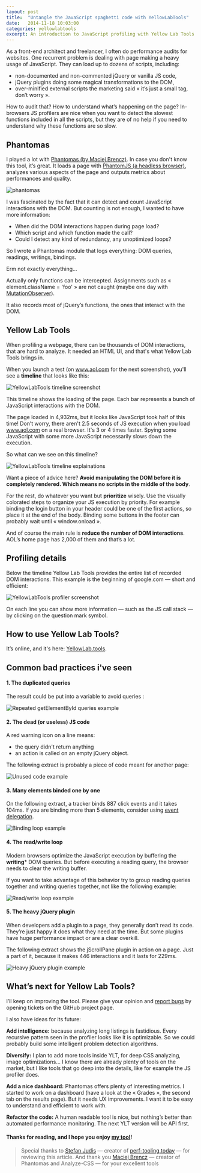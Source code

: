```yaml
---
layout: post
title:  "Untangle the JavaScript spaghetti code with YellowLabTools"
date:   2014-11-18 10:03:00
categories: yellowlabtools
excerpt: An introduction to JavaScript profiling with Yellow Lab Tools
---
```


As a front-end architect and freelancer, I often do performance audits for websites. One recurrent problem is dealing with page making a heavy usage of JavaScript. They can load up to dozens of scripts, including:

 - non-documented and non-commented jQuery or vanilla JS code,
 - jQuery plugins doing some magical transformations to the DOM,
 - over-minified external scripts the marketing said « it’s just a small tag, don’t worry ».

How to audit that? How to understand what’s happening on the page? In-browsers JS profilers are nice when you want to detect the slowest functions included in all the scripts, but they are of no help if you need to understand why these functions are so slow.



Phantomas
---------

I played a lot with <a target="_blank" href="https://github.com/macbre/phantomas">Phantomas (by Maciej Brencz)</a>. In case you don't know this tool, it’s great. It loads a page with <a target="_blank" href="http://phantomjs.org/">PhantomJS (a headless browser)</a>, analyzes various aspects of the page and outputs metrics about performances and quality.

![phantomas](/assets/phantomas.jpg)

I was fascinated by the fact that it can detect and count JavaScript interactions with the DOM. But counting is not enough, I wanted to have more information: 

 - When did the DOM interactions happen during page load?
 - Which script and which function made the call?
 - Could I detect any kind of redundancy, any unoptimized loops?

So I wrote a Phantomas module that logs everything: DOM queries, readings, writings, bindings. 

Erm not exactly everything… 

Actually only functions can be intercepted. Assignments such as « element.className = 'foo' » are not caught (maybe one day with <a target="_blank" href="https://developer.mozilla.org/en-US/docs/Web/API/MutationObserver">MutationObserver</a>).

It also records most of jQuery’s functions, the ones that interact with the DOM.


Yellow Lab Tools
----------------

When profiling a webpage, there can be thousands of DOM interactions, that are hard to analyze. It needed an HTML UI, and that's what Yellow Lab Tools brings in.


When you launch a test (on www.aol.com for the next screenshot), you'll see a **timeline** that looks like this:

![YellowLabTools timeline screenshot](/assets/YLTtimeline1.jpg)

This timeline shows the loading of the page. Each bar represents a bunch of JavaScript interactions with the DOM.

The page loaded in 4,932ms, but it looks like JavaScript took half of this time! Don’t worry, there aren't 2.5 seconds of JS execution when you load www.aol.com on a real browser. It's 3 or 4 times faster. Spying some JavaScript with some more JavaScript necessarily slows down the execution.

So what can we see on this timeline?

![YellowLabTools timeline explainations](/assets/YLTtimeline2.jpg)

Want a piece of advice here? **Avoid manipulating the DOM before it is completely rendered. Which means no scripts in the middle of the body**.

For the rest, do whatever you want but **prioritize** wisely. Use the visually colorated steps to organize your JS execution by priority. For example binding the login button in your header could be one of the first actions, so place it at the end of the body. Binding some buttons in the footer can probably wait until « window.onload ».

And of course the main rule is **reduce the number of DOM interactions**. AOL’s home page has 2,000 of them and that’s a lot.



Profiling details
-----------------

Below the timeline Yellow Lab Tools provides the entire list of recorded DOM interactions. This example is the beginning of google.com — short and efficient:

![YellowLabTools profiler screenshot](/assets/YLTprofiler1.jpg)

On each line you can show more information — such as the JS call stack — by clicking on the question mark symbol.



How to use Yellow Lab Tools?
----------------------------

It’s online, and it's here: <a target="_blank" href="http://yellowlab.tools">YellowLab.tools</a>.



Common bad practices i've seen
---------------------------------

#### 1. The duplicated queries

The result could be put into a variable to avoid queries :

![Repeated getElementById queries example](/assets/YLTprofiler2.jpg)


#### 2. The dead (or useless) JS code

A red warning icon on a line means:

 - the query didn't return anything
 - an action is called on an empty jQuery object.

The following extract is probably a piece of code meant for another page:

![Unused code example](/assets/YLTprofiler3.jpg)


#### 3. Many elements binded one by one

On the following extract, a tracker binds 887 click events and it takes 104ms. If you are binding more than 5 elements, consider using <a target="_blank" href="http://davidwalsh.name/event-delegate">event delegation</a>.

![Binding loop example](/assets/YLTprofiler4.jpg)


#### 4. The read/write loop

Modern browsers optimize the JavaScript execution by buffering the **writing*** DOM queries. But before executing a reading query, the browser needs to clear the writing buffer.

If you want to take advantage of this behavior try to group reading queries together and writing queries together, not like the following example:

![Read/write loop example](/assets/YLTprofiler5.jpg)


#### 5. The heavy jQuery plugin

When developers add a plugin to a page, they generally don’t read its code. They’re just happy it does what they need at the time. But some plugins have huge performance impact or are a clear overkill.

The following extract shows the jScrollPane plugin in action on a page. Just a part of it, because it makes 446 interactions and it lasts for 229ms.

![Heavy jQuery plugin example](/assets/YLTprofiler6.jpg)



What’s next for Yellow Lab Tools?
---------------------------------

I’ll keep on improving the tool. Please give your opinion and <a target="_blank" href="https://github.com/gmetais/YellowLabTools/issues">report bugs</a> by opening tickets on the GitHub project page.

I also have ideas for its future:

**Add intelligence:** because analyzing long listings is fastidious. Every recursive pattern seen in the profiler looks like it is optimizable. So we could probably build some intelligent problem detection algorithms.

**Diversify:** I plan to add more tools inside YLT, for deep CSS analyzing, image optimizations... I know there are already plenty of tools on the market, but I like tools that go deep into the details, like for example the JS profiler does.

**Add a nice dashboard:** Phantomas offers plenty of interesting metrics. I started to work on a dashboard (have a look at the « Grades », the second tab on the results page). But it needs UX improvements. I want it to be easy to understand and efficient to work with.

**Refactor the code:** A human readable tool is nice, but nothing’s better than automated performance monitoring. The next YLT version will be API first.




#### Thanks for reading, and I hope you enjoy <a target="_blank" href="http://yellowlab.tools">my tool</a>!

> Special thanks to <a target="_blank" href="https://twitter.com/stefanjudis">Stefan Judis</a> — creator of <a target="_blank" href="http://perf-tooling.today/">perf-tooling.today</a> — for reviewing this article. And thank you <a target="_blank" href="https://github.com/macbre">Maciej Brencz</a> — creator of Phantomas and Analyze-CSS — for your excellent tools
